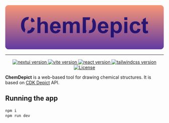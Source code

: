 <div align="center">
<a href="https://chem-depict.vercel.app/">
    <img src="public/chemdepict-logo.svg" alt="ChemDepict Logo">
</a>
</div>

---

<!-- Badges -->
<div align="center">
    <a href="https://www.npmjs.com/package/@nextui-org/react">
        <img src="https://img.shields.io/npm/v/%40nextui-org%2Freact?style=for-the-badge&logo=nextui&label=nextui" alt="nextui version">
    </a>
    <a href="https://www.npmjs.com/package/vite">
        <img src="https://img.shields.io/npm/v/vite?style=for-the-badge&logo=vite&label=vite" alt="vite version">
    </a>
    <a href="https://www.npmjs.com/package/react">
        <img src="https://img.shields.io/npm/v/react?style=for-the-badge&logo=react&label=react" alt="react version">
    </a>
    <a href="https://www.npmjs.com/package/tailwindcss">
        <img src="https://img.shields.io/npm/v/tailwindcss?style=for-the-badge&logo=tailwind-css&label=tailwindcss" alt="tailwindcss version">
    </a>
    <a href="https://github.com/rschlm/chem-depict/blob/main/LICENSE">
        <img src="https://img.shields.io/github/license/rschlm/chem-depict?style=for-the-badge" alt="License">
    </a>
</div>

**ChemDepict** is a web-based tool for drawing chemical structures. It is based on [CDK Depict](https://www.simolecule.com/cdkdepict/depict.html) API.


## Running the app
```bash
npm i
npm run dev
```